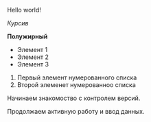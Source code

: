 Hello world!

*Курсив*

**Полужирный**

* Элемент 1
* Элемент 2
* Элемент 3
1. Первый элемент нумерованного списка
2. Второй элеменет нумерованноо списка

Начинаем знакомоство с контролем версий.

Продолжаем активную работу и ввод данных.